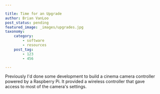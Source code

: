 ```yaml
---

title: Time for an Upgrade
author: Brian VanLoo
post_status: pending
featured_image: _images/upgrades.jpg
taxonomy:
    category:
        - software
        - resources
    post_tag:
        - 123
        - 456

---
```


Previously I'd done some development to build a cinema camera controller powered by a Raspberry Pi.
It provided a wireless controller that gave access to most of the camera's settings.
